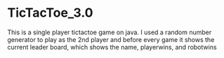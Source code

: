 # TicTacToe_3.0
This is a single player tictactoe game on java. 
I used a random number generator to play as the 2nd player
and before every game it shows the current leader board, which shows the name, playerwins, and robotwins
